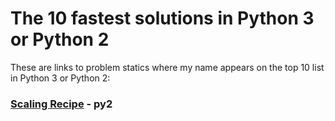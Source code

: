 # The 10 fastest solutions in Python 3 or Python 2 

These are links to problem statics where my name appears on the top 10 list in Python 3 or Python 2:
### [Scaling Recipe](https://open.kattis.com/problems/scalingrecipe/statistics) - py2